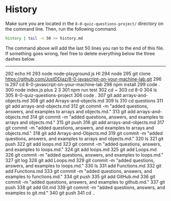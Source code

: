 # History

Make sure you are located in the `8-0-quiz-questions-project/` directory on the command line. Then, run the following command.

```bash
history | tail -n 50 >> history.md
```

The command above will add the last 50 lines you ran to the end of this file. If something goes wrong, feel free to delete everything below the three dashes below.

---
  292  echo HI
  293  node node-playground.js HI
  294  node
  295  git clone https://github.com/JustDDiaz/8-0-javascript-on-your-machine-lab.git
  296  ls
  297  cd 8-0-javascript-on-your-machine-lab
  298  npm install
  299  code .
  300  node index.js plus 2 3
  301  npm run test
  302  cd ~
  303  cd 8-0
  304  ls
  305  8-0-quiz-questions-project
  306  code .
  307  git add arrays-and-objects.md
  308  git add Arrays-and-objects.md
  309  ls
  310  cd questions
  311  git add arrays-and-objects.md
  312  git commit -m "added questions, answers, and examples to arrays and objects.md."
  313  git add arrays-and-objects.md
  314  git commit -m "added questions, answers, and examples to arrays and objects.md."
  315  git push
  316  git add arrays-and-objects.md
  317  git commit -m "added questions, answers, and examples to arrays and objects.md."
  318  git add Arrays-and-Objects.md
  319  git commit -m "added questions, answers, and examples to arrays and objects.md."
  320  ls
  321  git push
  322  git add loops.md
  323  git commit -m "added questions, answers, and examples to loops.md."
  324  git add loops.md
  325  git add Loops.md
  326  git commit -m "added questions, answers, and examples to loops.md."
  327  git log
  328  git add Loops.md
  329  git commit -m "added questions, answers, and examples to loops.md."
  330  ls
  331  add Functions.md
  332  git add Functions.md
  333  git commit -m "added questions, answers, and examples to functions.md."
  334  git push
  335  git add GitHub.md
  336  git commit -m "added questions, answers, and examples to github.md."
  337  git push
  338  git add Git.md
  339  git commit -m "added questions, answers, and examples to git.md."
  340  git push
  341  cd ..
